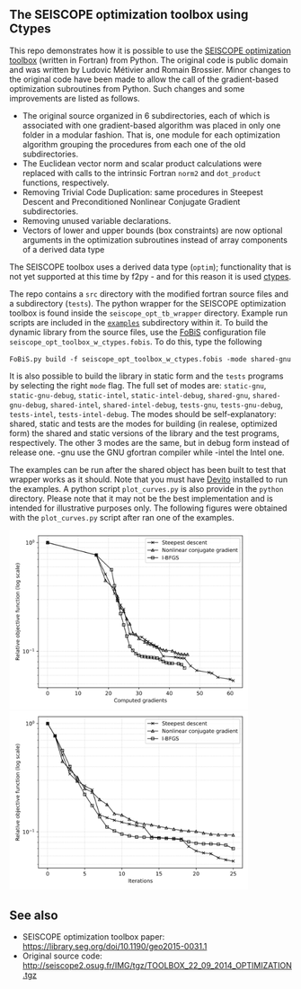 The SEISCOPE optimization toolbox using Ctypes
----------------------------------------------

This repo demonstrates how it is possible to use the [SEISCOPE optimization toolbox](https://seiscope2.osug.fr/SEISCOPE-OPTIMIZATION-TOOLBOX?lang=fr) (written in Fortran) from Python. The original code is public domain and was written by Ludovic Métivier
and Romain Brossier. Minor changes to the original code have been made to allow the call of the gradient-based optimization subroutines from Python. Such changes and some improvements are listed as follows. 
 * The original source organized in 6 subdirectories, each of which is associated with one gradient-based algorithm was placed in only one folder in a modular fashion. That is, one module for each optimization algorithm grouping the procedures from each one of the old subdirectories.
 *  The Euclidean vector norm and scalar product calculations were replaced with calls to the intrinsic Fortran ```norm2``` and ```dot_product``` functions, respectively.
 *  Removing Trivial Code Duplication: same procedures in Steepest Descent and Preconditioned Nonlinear Conjugate Gradient subdirectories.
 *  Removing unused variable declarations.
 *  Vectors of lower and upper bounds (box constraints) are now optional arguments in the optimization subroutines instead of array components of a derived data type

The SEISCOPE toolbox uses a derived data type (`optim`); functionality that is not yet supported at this time by f2py - and for this reason it is used [ctypes](https://docs.python.org/3/library/ctypes.html).

The repo contains a `src` directory with the modified fortran source files and a subdirectory (`tests`). The python wrapper for the SEISCOPE optimization toolbox is found inside the `seiscope_opt_tb_wrapper` directory. Example run scripts are included in the [`examples`](https://github.com/ofmla/seiscope_opt_toolbox_w_ctypes/tree/main/seiscope_opt_tb_wrapper/examples) subdirectory within it. To build the dynamic library from the source files, use the [FoBiS](https://github.com/szaghi/FoBiS) configuration file `seiscope_opt_toolbox_w_ctypes.fobis`. 
To do this, type the following 
```
FoBiS.py build -f seiscope_opt_toolbox_w_ctypes.fobis -mode shared-gnu
```
It is also possible to build the library in static form and the `tests` programs by selecting the right `mode` flag. The full set of modes are: `static-gnu`, `static-gnu-debug`, `static-intel`, `static-intel-debug`, `shared-gnu`, `shared-gnu-debug`, `shared-intel`, `shared-intel-debug`, `tests-gnu`, `tests-gnu-debug`, `tests-intel`, `tests-intel-debug`. The modes should be self-explanatory: shared, static and tests are the modes for building (in realese, optimized form) the shared and static versions of the library and the test programs, respectively. The other 3 modes are the same, but in debug form instead of release one. -gnu use the GNU gfortran compiler while -intel the Intel one.

The examples can be run after the shared object has been built to test that wrapper works as it should. Note that you must have [Devito](https://www.devitoproject.org/) installed to run the examples. A python script `plot_curves.py` is also provide in the `python` directory. Please note that it may not be the best implementation and is intended for illustrative purposes only. The following figures were obtained with the `plot_curves.py` script after ran one of the examples.

<img src="./seiscope_opt_tb_wrapper/examples/computationalcost_curves.svg" width="425"/> <img src="./seiscope_opt_tb_wrapper/examples/convergence_curves.svg" width="425"/> 

See also
------
 * SEISCOPE optimization toolbox paper: https://library.seg.org/doi/10.1190/geo2015-0031.1
 * Original source code: http://seiscope2.osug.fr/IMG/tgz/TOOLBOX_22_09_2014_OPTIMIZATION.tgz
